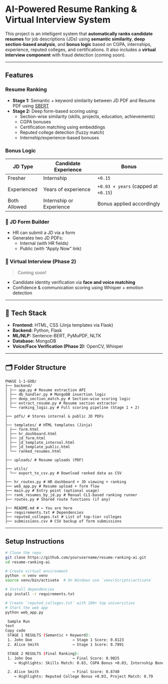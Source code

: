 #  AI-Powered Resume Ranking & Virtual Interview System

This project is an intelligent system that **automatically ranks candidate resumes** for job descriptions (JDs) using **semantic similarity**, **deep section-based analysis**, and **bonus logic** based on CGPA, internships, experience, reputed colleges, and certifications. It also includes a **virtual interview component** with fraud detection (coming soon).

---

##  Features

###  Resume Ranking
- **Stage 1:** Semantic + keyword similarity between JD PDF and Resume PDF using [SBERT](https://www.sbert.net/)
- **Stage 2:** Deep form-based scoring using:
  - Section-wise similarity (skills, projects, education, achievements)
  - CGPA bonuses
  - Certification matching using embeddings
  - Reputed college detection (fuzzy match)
  - Internship/experience-based bonuses

### Bonus Logic
| JD Type | Candidate Experience | Bonus |
|--------|-----------------------|--------|
| Fresher | Internship | `+0.15` |
| Experienced | Years of experience | `+0.03 × years` (capped at `+0.15`) |
| Both Allowed | Internship or Experience | Bonus applied accordingly |

### 📝 JD Form Builder
- HR can submit a JD via a form
- Generates two JD PDFs:
  - Internal (with HR fields)
  - Public (with “Apply Now” link)

### 🧪 Virtual Interview (Phase 2)
> Coming soon!
- Candidate identity verification via **face and voice matching**
- Confidence & communication scoring using Whisper + emotion detection

---

## 🧩 Tech Stack

- **Frontend:** HTML, CSS (Jinja templates via Flask)
- **Backend:** Python, Flask
- **ML/NLP:** Sentence-BERT, PyMuPDF, NLTK
- **Database:** MongoDB
- **Voice/Face Verification (Phase 2):** OpenCV, Whisper

---

## 🗂 Folder Structure
```
PHASE 1-1-GOD/
├── backend/
│ ├── app.py # Resume extraction API
│ ├── db_handler.py # MongoDB insertion logic
│ ├── deep_section_match.py # Section-wise scoring logic
│ ├── extract_resume.py # Resume section extractor
│ └── ranking_logic.py # Full scoring pipeline (Stage 1 + 2)
│
├── pdfs/ # Stores internal & public JD PDFs
│
├── templates/ # HTML templates (Jinja)
│ ├── form.html
│ ├── hr_dashboard.html
│ ├── jd_form.html
│ ├── jd_template_internal.html
│ ├── jd_template_public.html
│ └── ranked_resumes.html
│
├── uploads/ # Resume uploads (PDF)
│
├── utils/
│ └── export_to_csv.py # Download ranked data as CSV
│
├── hr_routes.py # HR dashboard + JD viewing + ranking
├── web_app.py # Resume upload + form flow
├── main.py # Entry point (optional usage)
├── rank_resumes_by_jd.py # Manual CLI-based ranking runner
├── routes.py # Shared route functions (if any)

├── README.md # ← You are here
├── requirements.txt # Dependencies
├── reputed_colleges.txt # List of top-tier colleges
├── submissions.csv # CSV backup of form submissions

```



---

##  Setup Instructions

```bash
# Clone the repo
git clone https://github.com/yourusername/resume-ranking-ai.git
cd resume-ranking-ai

# Create virtual environment
python -m venv venv
source venv/bin/activate  # On Windows use `venv\Scripts\activate`

# Install dependencies
pip install -r requirements.txt

# Create `reputed_colleges.txt` with 100+ top universities
# Start the web app
python web_app.py

 Sample Run
text
Copy code
 STAGE 1 RESULTS (Semantic + Keyword):
 1. John Doe                  → Stage 1 Score: 0.8123
 2. Alice Smith               → Stage 1 Score: 0.7891

 STAGE 2 RESULTS (Final Ranking):
 1. John Doe                  → Final Score: 0.9025
    ↪ Highlights: Skills Match: 0.83, CGPA Bonus +0.03, Internship Bonus +0.15, Certification Bonus +0.05

 2. Alice Smith               → Final Score: 0.8740
    ↪ Highlights: Reputed College Bonus +0.03, Project Match: 0.79
